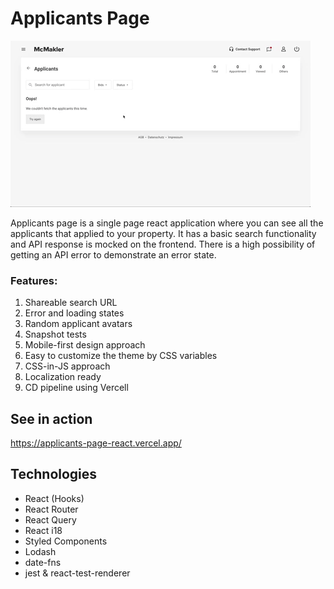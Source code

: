 # Applicants Page

![Preview](images/preview.gif)

Applicants page is a single page react application where you can see all the applicants that applied to your property. It has a basic search functionality and API response is mocked on the frontend. There is a high possibility of getting an API error to demonstrate an error state.

### Features:
1. Shareable search URL
2. Error and loading states
3. Random applicant avatars
4. Snapshot tests
5. Mobile-first design approach
6. Easy to customize the theme by CSS variables
7. CSS-in-JS approach
8. Localization ready
9. CD pipeline using Vercell

## See in action

https://applicants-page-react.vercel.app/

## Technologies

- React (Hooks)
- React Router
- React Query
- React i18
- Styled Components
- Lodash
- date-fns
- jest & react-test-renderer
